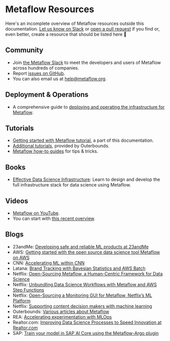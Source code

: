 
# Metaflow Resources

Here's an incomplete overview of Metaflow resources outside this documentation. [Let us know on Slack](http://slack.outerbounds.co) or [open a pull request](https://github.com/netflix/metaflow-docs) if you find or, even better, create a resource that should be listed here 🤗

## Community

 - Join [the Metaflow Slack](http://slack.outerbounds.co) to meet the developers and users of Metaflow across hundreds of companies.
 - Report [issues on GitHub](https://github.com/netflix/metaflow/issues).
 - You can also email us at [help@metaflow.org](mailto://help@metaflow.org).

## Deployment & Operations

 - A comprehensive guide to [deploying and operating the infrastructure for Metaflow](https://outerbounds.com/docs/engineering-welcome/).

## Tutorials

 - [Getting started with Metaflow tutorial](/getting-started/tutorials), a part of this documentation.
 - [Additional tutorials](https://outerbounds.com/docs/intro-tutorial-overview/), provided by Outerbounds.
 - [Metaflow how-to guides](https://outerbounds.com/docs/data-science-welcome/) for tips & tricks.

## Books

 - [Effective Data Science Infrastructure](https://www.manning.com/books/effective-data-science-infrastructure): Learn to design and develop the full infrastructure stack for data science using Metaflow.

## Videos

 - [Metaflow on YouTube](https://www.youtube.com/results?search_query=metaflow+ml).
 - You can start with [this recent overview](https://www.youtube.com/watch?v=gZnhSHvhuFQ).

## Blogs

 - 23andMe: [Developing safe and reliable ML products at 23andMe](https://medium.com/23andme-engineering/machine-learning-eeee69d40736)
 - AWS: [Getting started with the open source data science tool Metaflow on AWS](https://aws.amazon.com/blogs/opensource/getting-started-with-the-open-source-data-science-tool-metaflow-on-aws/)
 - CNN: [Accelerating ML within CNN](https://medium.com/cnn-digital/accelerating-ml-within-cnn-983f6b7bd2eb)
 - Latana: [Brand Tracking with Bayesian Statistics and AWS Batch](https://aws.amazon.com/blogs/startups/brand-tracking-with-bayesian-statistics-and-aws-batch/)
 - Netflix: [Open-Sourcing Metaflow, a Human-Centric Framework for Data Science](https://netflixtechblog.com/open-sourcing-metaflow-a-human-centric-framework-for-data-science-fa72e04a5d9)
 - Netflix: [Unbundling Data Science Workflows with Metaflow and AWS Step Functions](https://netflixtechblog.com/unbundling-data-science-workflows-with-metaflow-and-aws-step-functions-d454780c6280)
 - Netflix: [Open-Sourcing a Monitoring GUI for Metaflow, Netflix’s ML Platform](https://netflixtechblog.com/open-sourcing-a-monitoring-gui-for-metaflow-75ff465f0d60)
 - Netflix: [Supporting content decision makers with machine learning](https://netflixtechblog.com/supporting-content-decision-makers-with-machine-learning-995b7b76006f)
 - Outerbounds: [Various articles about Metaflow](https://outerbounds.com/blog/)
 - REA: [Accelerating experimentation with MLOps](https://www.rea-group.com/about-us/news-and-insights/blog/accelerating-experimentation-with-mlops/)
 - Realtor.com: [Improving Data Science Processes to Speed Innovation at Realtor.com](https://medium.com/realtor-com-innovation-blog/improving-data-science-processes-to-speed-innovation-at-realtor-com-b6b90fa530dc)
 - SAP: [Train your model in SAP AI Core using the Metaflow-Argo plugin](https://blogs.sap.com/2022/04/20/train-your-model-in-sap-ai-core-using-the-metaflow-argo-plugin/)
